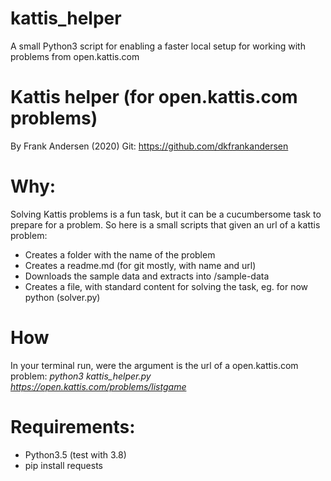 # kattis_helper
A small Python3 script for enabling a faster local setup for working with problems from open.kattis.com

# Kattis helper (for open.kattis.com problems)
 By Frank Andersen (2020)
 Git: https://github.com/dkfrankandersen
 
# Why:
 Solving Kattis problems is a fun task, but it can be a cucumbersome task to prepare for a problem.
 So here is a small scripts that given an url of a kattis problem:
 - Creates a folder with the name of the problem
 - Creates a readme.md (for git mostly, with name and url)
 - Downloads the sample data and extracts into /sample-data
 - Creates a file, with standard content for solving the task, eg. for now python (solver.py)
 
 # How
 In your terminal run, were the argument is the url of a open.kattis.com problem:
 *python3 kattis_helper.py https://open.kattis.com/problems/listgame*
 
# Requirements:
 - Python3.5 (test with 3.8)
 - pip install requests   
